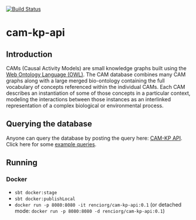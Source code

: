 [![Build Status](https://travis-ci.com/NCATS-Tangerine/cam-kp-api.svg?branch=master)](https://travis-ci.com/NCATS-Tangerine/cam-kp-api)

# cam-kp-api

## Introduction

CAMs (Causal Activity Models) are small knowledge graphs built using the [Web Ontology Language (OWL)](https://www.w3.org/OWL/). The CAM database combines many CAM graphs along with a large merged bio-ontology containing the full vocabulary of concepts referenced within the individual CAMs. Each CAM describes an instantiation of some of those concepts in a particular context, modeling the interactions between those instances as an interlinked representation of a complex biological or environmental process.

## Querying the database

Anyone can query the database by posting the query here: [CAM-KP API](https://stars-app.renci.org/cam-kp/docs/index.html?url=docs.yaml#/default/postQuery). Click here for some [example queries](https://github.com/NCATS-Tangerine/cam-kp-api/wiki/Example-Queries).

## Running

### Docker

- `sbt docker:stage`
- `sbt docker:publishLocal`
- `docker run -p 8080:8080 -it renciorg/cam-kp-api:0.1` (or detached mode: `docker run -p 8080:8080 -d renciorg/cam-kp-api:0.1`)
